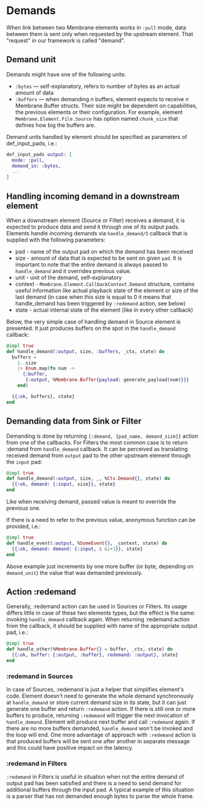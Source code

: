 # Demands

When link between two Membrane elements works in `:pull` mode, data between them is sent only when requested by the upstream element. That "request" in our framework is called "demand".

## Demand unit

Demands might have one of the following units:

* `:bytes` — self-explanatory, refers to number of bytes as an actual amount of data
* `:buffers` — when demanding _n_ buffers, element expects to receive _n_ Membrane.Buffer structs. Their size might be dependent on capabilities, the previous elements or their configuration. For example, element `Membrane.Element.File.Source` has option named `chunk_size` that defines how big the buffers are.

Demand units handled by element should be specified as parameters of def_input_pads, i.e.:

```elixir
def_input_pads output: [
  mode: :pull,
  demand_in: :bytes,
  ...
]
```

## Handling incoming demand in a downstream element

When a downstream element (Source or Filter) receives a demand, it is expected to produce data and send it through one of its output pads. Elements handle incoming demands via `handle_demand/5` callback that is supplied with the following parameters:

* pad - name of the output pad on which the demand has been received
* size - amount of data that is expected to be sent on given `pad`. It is important to note that the entire demand is always passed to `handle_demand` and it overrides previous value.
* unit - unit of the demand, self-explanatory
* context - `Membrane.Element.CallbackContext.Demand` structure, contains useful information like actual playback state of the element or size of the last demand (in case when this size is equal to 0 it means that handle_demand has been triggered by `:redemand` action, see below)
* state - actual internal state of the element (like in every other callback)

Below, the very simple case of handling demand in Source element is presented. It just produces buffers on the spot in the `handle_demand` callback:

```elixir
@impl true
def handle_demand(:output, size, :buffers, _ctx, state) do
  buffers =
    1..size
    |> Enum.map(fn num ->
      {:buffer,
       {:output, %Membrane.Buffer{payload: generate_payload(num)}}}
    end)

  {{:ok, buffers}, state}
end
```

## Demanding data from Sink or Filter

Demanding is done by returning `{:demand, {pad_name, demand_size}}` action from one of the callbacks.
For Filters the most common case is to return :demand from `handle_demand` callback.
It can be perceived as translating received demand from `output` pad to the other upstream element through the `input` pad:

```elixir
@impl true
def handle_demand(:output, size, _, %Ctx.Demand{}, state) do
  {{:ok, demand: {:input, size}}, state}
end
```

Like when receiving demand, passed value is meant to override the previous one. 

If there is a need to refer to the previous value, anonymous function can be provided, i.e.:

```elixir
@impl true
def handle_event(:output, %SomeEvent{}, _context, state) do
  {{:ok, demand: demand: {:input, & &1+1}}, state}
end
```

Above example just increments by one more buffer (or byte, depending on `demand_unit`) the value that was demanded previously.

## Action :redemand

Generally, :redemand action can be used in Sources or Filters. Its usage differs little in case of these two elements types, but the effect is the same: invoking `handle_demand` callback again.
When returning :redemand action from the callback, it should be supplied with name of the appropriate output pad, i.e.:

```elixir
@impl true
def handle_other(%Membrane.Buffer{} = buffer, _ctx, state) do
  {{:ok, buffer: {:output, :buffer}, redemand: :output}, state}
end
```

### :redemand in Sources

In case of Sources, :redemand is just a helper that simplifies element's code.
Element doesn't need to generate the whole demand synchronously at `handle_demand` or store current demand size in its state, but it can just generate one buffer and return `:redemand` action.
If there is still one or more buffers to produce, returning `:redemand` will trigger the next invocation of `handle_demand`. Element will produce next buffer and call `:redemand` again.
If there are no more buffers demanded, `handle_demand` won't be invoked and the loop will end.
One more advantage of approach with `:redemand` action is that produced buffers will be sent one after another in separate message and this could have positive impact on the latency.

### :redemand in Filters

`:redemand` in Filters is useful in situation when not the entire demand of output pad has been satisfied and there is a need to send demand for additional buffers through the input pad.
A typical example of this situation is a parser that has not demanded enough bytes to parse the whole frame.
